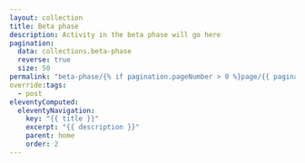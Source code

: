 ```yaml
---
layout: collection
title: Beta phase
description: Activity in the beta phase will go here
pagination:
  data: collections.beta-phase
  reverse: true
  size: 50
permalink: "beta-phase/{% if pagination.pageNumber > 0 %}page/{{ pagination.pageNumber + 1 }}{% endif %}/"
override:tags:
  - post
eleventyComputed:
  eleventyNavigation:
    key: "{{ title }}"
    excerpt: "{{ description }}"
    parent: home
    order: 2
---
```

